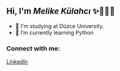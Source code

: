 ## Hi, I'm *Melike Külahcı* ✨👩🏻‍💻

- 🔭 I'm studying at Düzce University. 
- 🌱 I’m currently learning Python

### Connect with me:

[LinkedIn](www.linkedin.com/in/melike-kulahci/)


